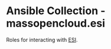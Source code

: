 # Ansible Collection - massopencloud.esi

Roles for interacting with [ESI].

[ESI]: https://esi.readthedocs.org
